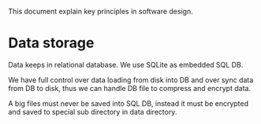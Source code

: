 This document explain key principles in software design.

# Data storage

Data keeps in relational database. We use SQLite as embedded SQL DB.

We have full control over data loading from disk into DB and over sync data from DB to disk, thus we can handle DB file to compress and encrypt data.

A big files must never be saved into SQL DB, instead it must be encrypted and saved to special sub directory in data directory.